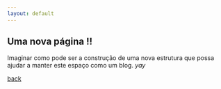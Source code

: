 ```yaml
---
layout: default
---
```


## Uma nova página !!

Imaginar como pode ser a construção de uma nova estrutura que possa ajudar a manter este espaço como um blog.
_yay_

[back](./)
